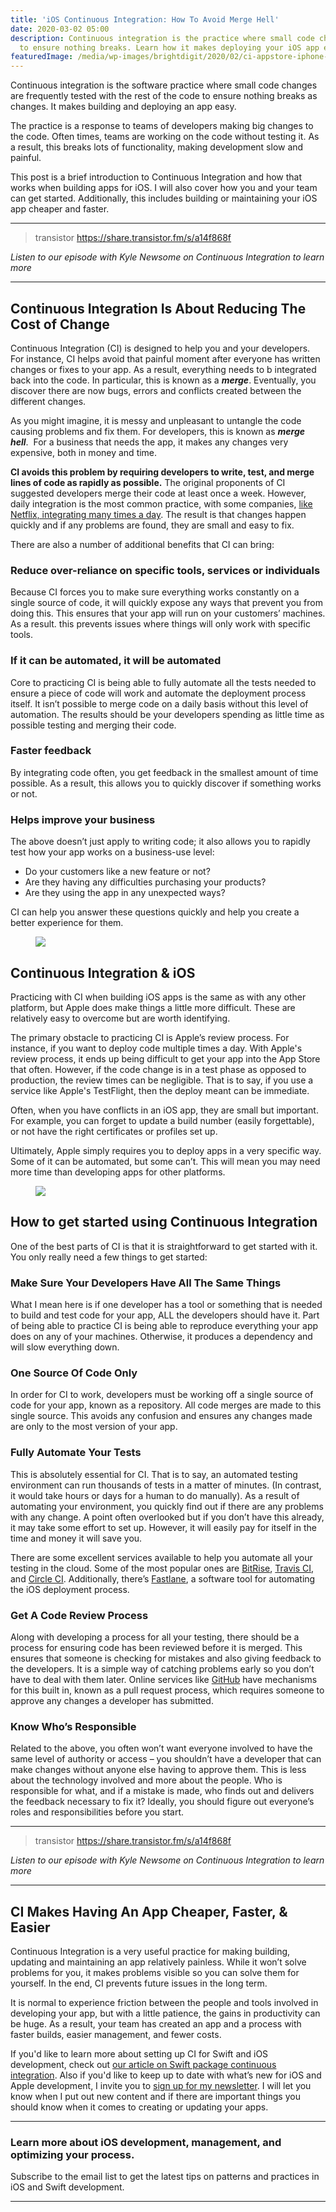 ```yaml
---
title: 'iOS Continuous Integration: How To Avoid Merge Hell'
date: 2020-03-02 05:00
description: Continuous integration is the practice where small code changes are tested
  to ensure nothing breaks. Learn how it makes deploying your iOS app easy!
featuredImage: /media/wp-images/brightdigit/2020/02/ci-appstore-iphone-1.png
---
```

Continuous integration is the software practice where small code changes
are frequently tested with the rest of the code to ensure nothing breaks
as changes. It makes building and deploying an app easy.

The practice is a response to teams of developers making big changes to
the code. Often times, teams are working on the code without testing it.
As a result, this breaks lots of functionality, making development slow
and painful. 

This post is a brief introduction to Continuous Integration and how that
works when building apps for iOS. I will also cover how you and your
team can get started. Additionally, this includes building or
maintaining your iOS app cheaper and faster.

------------------------------------------------------------------------

> transistor https://share.transistor.fm/s/a14f868f

*Listen to our episode with Kyle Newsome on Continuous Integration to
learn more*

------------------------------------------------------------------------

## Continuous Integration Is About Reducing The Cost of Change

Continuous Integration (CI) is designed to help you and your developers.
For instance, CI helps avoid that painful moment after everyone has
written changes or fixes to your app. As a result, everything needs to b
integrated back into the code. In particular, this is known as a
***merge***. Eventually, you discover there are now bugs, errors and
conflicts created between the different changes.

As you might imagine, it is messy and unpleasant to untangle the code
causing problems and fix them. For developers, this is known as ***merge
hell***.  For a business that needs the app, it makes any changes very
expensive, both in money and time.

**CI avoids this problem by requiring developers to write, test, and
merge lines of code as rapidly as possible.** The original proponents of
CI suggested developers merge their code at least once a week. However,
daily integration is the most common practice, with some companies,
[like Netflix, integrating many times a
day](https://netflixtechblog.com/how-we-build-code-at-netflix-c5d9bd727f15).
The result is that changes happen quickly and if any problems are found,
they are small and easy to fix.

There are also a number of additional benefits that CI can bring:

### **Reduce over-reliance on specific tools, services or individuals**

Because CI forces you to make sure everything works constantly on a
single source of code, it will quickly expose any ways that prevent you
from doing this. This ensures that your app will run on your customers’
machines. As a result. this prevents issues where things will only work
with specific tools.

### **If it can be automated, it will be automated**

Core to practicing CI is being able to fully automate all the tests
needed to ensure a piece of code will work and automate the deployment
process itself. It isn’t possible to merge code on a daily basis without
this level of automation. The results should be your developers spending
as little time as possible testing and merging their code.

### **Faster feedback**

By integrating code often, you get feedback in the smallest amount of
time possible. As a result, this allows you to quickly discover if
something works or not.

### **Helps improve your business**

The above doesn’t just apply to writing code; it also allows you to
rapidly test how your app works on a business-use level:

-   Do your customers like a new feature or not?
-   Are they having any difficulties purchasing your products?
-   Are they using the app in any unexpected ways?

CI can help you answer these questions quickly and help you create a
better experience for them.

<figure>
<img src="/media/wp-images/brightdigit/2020/02/ci-appstore-iphone-1.png?fit=640%2C360&amp;ssl=1" class="wp-image-1966" />
</figure>

## Continuous Integration & iOS

Practicing with CI when building iOS apps is the same as with any other
platform, but Apple does make things a little more difficult. These are
relatively easy to overcome but are worth identifying.

The primary obstacle to practicing CI is Apple’s review process. For
instance, if you want to deploy code multiple times a day. With Apple's
review process, it ends up being difficult to get your app into the App
Store that often. However, if the code change is in a test phase as
opposed to production, the review times can be negligible. That is to
say, if you use a service like Apple's TestFlight, then the deploy meant
can be immediate.

Often, when you have conflicts in an iOS app, they are small but
important. For example, you can forget to update a build number (easily
forgettable), or not have the right certificates or profiles set up.

Ultimately, Apple simply requires you to deploy apps in a very specific
way. Some of it can be automated, but some can’t. This will mean you may
need more time than developing apps for other platforms.

<figure>
<img src="/media/wp-images/brightdigit/2020/02/people-doing-marathon-618612.jpg?fit=640%2C427&amp;ssl=1" class="wp-image-1968" />
</figure>

## How to get started using Continuous Integration

One of the best parts of CI is that it is straightforward to get started
with it. You only really need a few things to get started: 

### Make Sure Your Developers Have All The Same Things

What I mean here is if one developer has a tool or something that is
needed to build and test code for your app, ALL the developers should
have it. Part of being able to practice CI is being able to reproduce
everything your app does on any of your machines. Otherwise, it produces
a dependency and will slow everything down.

### One Source Of Code Only

In order for CI to work, developers must be working off a single source
of code for your app, known as a repository. All code merges are made to
this single source. This avoids any confusion and ensures any changes
made are only to the most version of your app.

### Fully Automate Your Tests

This is absolutely essential for CI. That is to say, an automated
testing environment can run thousands of tests in a matter of minutes.
(In contrast, it would take hours or days for a human to do manually).
As a result of automating your environment, you quickly find out if
there are any problems with any change. A point often overlooked but if
you don’t have this already, it may take some effort to set up. However,
it will easily pay for itself in the time and money it will save you. 

There are some excellent services available to help you automate all
your testing in the cloud. Some of the most popular ones are
[BitRise](https://www.bitrise.io/), [Travis CI](https://travis-ci.org/),
and [Circle CI](https://circleci.com/). Additionally, there’s
[Fastlane](https://fastlane.tools/), a software tool for automating the
iOS deployment process.

### Get A Code Review Process

Along with developing a process for all your testing, there should be a
process for ensuring code has been reviewed before it is merged. This
ensures that someone is checking for mistakes and also giving feedback
to the developers. It is a simple way of catching problems early so you
don’t have to deal with them later. Online services like
[GitHub](https://github.com/) have mechanisms for this built in, known
as a pull request process, which requires someone to approve any changes
a developer has submitted.

### Know Who’s Responsible

Related to the above, you often won’t want everyone involved to have the
same level of authority or access – you shouldn’t have a developer that
can make changes without anyone else having to approve them. This is
less about the technology involved and more about the people. Who is
responsible for what, and if a mistake is made, who finds out and
delivers the feedback necessary to fix it? Ideally, you should figure
out everyone’s roles and responsibilities before you start.

------------------------------------------------------------------------

> transistor https://share.transistor.fm/s/a14f868f

*Listen to our episode with Kyle Newsome on Continuous Integration to
learn more*

------------------------------------------------------------------------

## CI Makes Having An App Cheaper, Faster, & Easier

Continuous Integration is a very useful practice for making building,
updating and maintaining an app relatively painless. While it won’t
solve problems for you, it makes problems visible so you can solve them
for yourself. In the end, CI prevents future issues in the long term.

It is normal to experience friction between the people and tools
involved in developing your app, but with a little patience, the gains
in productivity can be huge. As a result, your team has created an app
and a process with faster builds, easier management, and fewer costs. 

If you'd like to learn more about setting up CI for Swift and iOS
development, check out [our article on Swift package continuous
integration](https://learningswift.brightdigit.com/swift-package-continuous-integration-guide/).
Also if you'd like to keep up to date with what’s new for iOS and Apple
development, I invite you to [sign up for my
newsletter](https://brightdigit.com/subscribe/). I will let you know
when I put out new content and if there are important things you should
know when it comes to creating or updating your apps.

------------------------------------------------------------------------

### Learn more about iOS development, management, and optimizing your process.

Subscribe to the email list to get the latest tips on patterns and
practices in iOS and Swift development.

------------------------------------------------------------------------